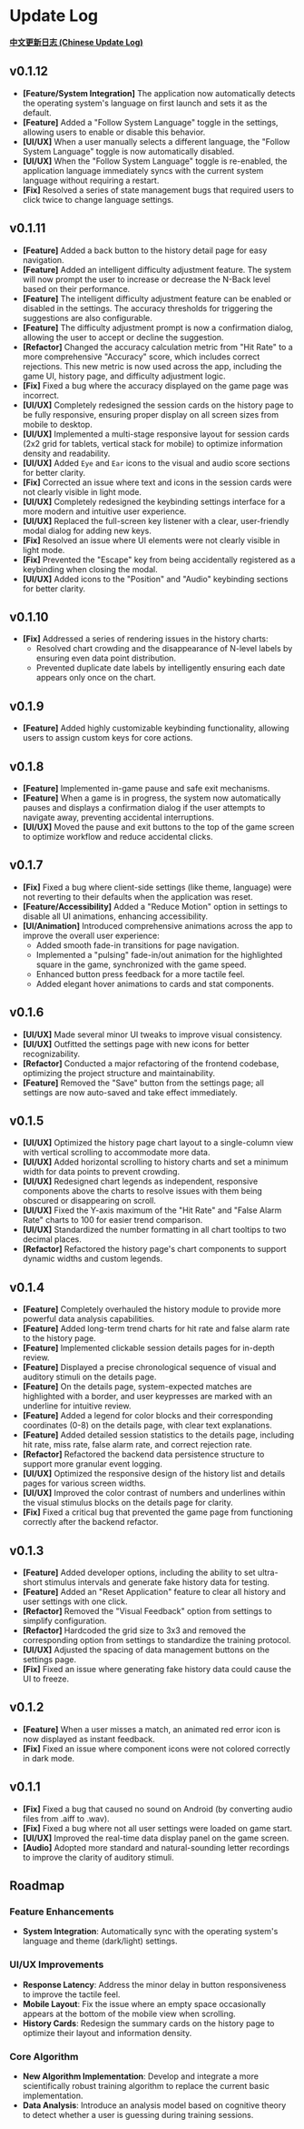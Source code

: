 # Update Log

[**中文更新日志 (Chinese Update Log)**](update_log_cn.md)
## v0.1.12
- **[Feature/System Integration]** The application now automatically detects the operating system's language on first launch and sets it as the default.
- **[Feature]** Added a "Follow System Language" toggle in the settings, allowing users to enable or disable this behavior.
- **[UI/UX]** When a user manually selects a different language, the "Follow System Language" toggle is now automatically disabled.
- **[UI/UX]** When the "Follow System Language" toggle is re-enabled, the application language immediately syncs with the current system language without requiring a restart.
- **[Fix]** Resolved a series of state management bugs that required users to click twice to change language settings.

## v0.1.11
- **[Feature]** Added a back button to the history detail page for easy navigation.
- **[Feature]** Added an intelligent difficulty adjustment feature. The system will now prompt the user to increase or decrease the N-Back level based on their performance.
- **[Feature]** The intelligent difficulty adjustment feature can be enabled or disabled in the settings. The accuracy thresholds for triggering the suggestions are also configurable.
- **[Feature]** The difficulty adjustment prompt is now a confirmation dialog, allowing the user to accept or decline the suggestion.
- **[Refactor]** Changed the accuracy calculation metric from "Hit Rate" to a more comprehensive "Accuracy" score, which includes correct rejections. This new metric is now used across the app, including the game UI, history page, and difficulty adjustment logic.
- **[Fix]** Fixed a bug where the accuracy displayed on the game page was incorrect.
- **[UI/UX]** Completely redesigned the session cards on the history page to be fully responsive, ensuring proper display on all screen sizes from mobile to desktop.
- **[UI/UX]** Implemented a multi-stage responsive layout for session cards (2x2 grid for tablets, vertical stack for mobile) to optimize information density and readability.
- **[UI/UX]** Added `Eye` and `Ear` icons to the visual and audio score sections for better clarity.
- **[Fix]** Corrected an issue where text and icons in the session cards were not clearly visible in light mode.
- **[UI/UX]** Completely redesigned the keybinding settings interface for a more modern and intuitive user experience.
- **[UI/UX]** Replaced the full-screen key listener with a clear, user-friendly modal dialog for adding new keys.
- **[Fix]** Resolved an issue where UI elements were not clearly visible in light mode.
- **[Fix]** Prevented the "Escape" key from being accidentally registered as a keybinding when closing the modal.
- **[UI/UX]** Added icons to the "Position" and "Audio" keybinding sections for better clarity.

## v0.1.10
- **[Fix]** Addressed a series of rendering issues in the history charts:
  - Resolved chart crowding and the disappearance of N-level labels by ensuring even data point distribution.
  - Prevented duplicate date labels by intelligently ensuring each date appears only once on the chart.

## v0.1.9
- **[Feature]** Added highly customizable keybinding functionality, allowing users to assign custom keys for core actions.

## v0.1.8
- **[Feature]** Implemented in-game pause and safe exit mechanisms.
- **[Feature]** When a game is in progress, the system now automatically pauses and displays a confirmation dialog if the user attempts to navigate away, preventing accidental interruptions.
- **[UI/UX]** Moved the pause and exit buttons to the top of the game screen to optimize workflow and reduce accidental clicks.

## v0.1.7
- **[Fix]** Fixed a bug where client-side settings (like theme, language) were not reverting to their defaults when the application was reset.
- **[Feature/Accessibility]** Added a "Reduce Motion" option in settings to disable all UI animations, enhancing accessibility.
- **[UI/Animation]** Introduced comprehensive animations across the app to improve the overall user experience:
  - Added smooth fade-in transitions for page navigation.
  - Implemented a "pulsing" fade-in/out animation for the highlighted square in the game, synchronized with the game speed.
  - Enhanced button press feedback for a more tactile feel.
  - Added elegant hover animations to cards and stat components.

## v0.1.6
- **[UI/UX]** Made several minor UI tweaks to improve visual consistency.
- **[UI/UX]** Outfitted the settings page with new icons for better recognizability.
- **[Refactor]** Conducted a major refactoring of the frontend codebase, optimizing the project structure and maintainability.
- **[Feature]** Removed the "Save" button from the settings page; all settings are now auto-saved and take effect immediately.

## v0.1.5
- **[UI/UX]** Optimized the history page chart layout to a single-column view with vertical scrolling to accommodate more data.
- **[UI/UX]** Added horizontal scrolling to history charts and set a minimum width for data points to prevent crowding.
- **[UI/UX]** Redesigned chart legends as independent, responsive components above the charts to resolve issues with them being obscured or disappearing on scroll.
- **[UI/UX]** Fixed the Y-axis maximum of the "Hit Rate" and "False Alarm Rate" charts to 100 for easier trend comparison.
- **[UI/UX]** Standardized the number formatting in all chart tooltips to two decimal places.
- **[Refactor]** Refactored the history page's chart components to support dynamic widths and custom legends.

## v0.1.4
- **[Feature]** Completely overhauled the history module to provide more powerful data analysis capabilities.
- **[Feature]** Added long-term trend charts for hit rate and false alarm rate to the history page.
- **[Feature]** Implemented clickable session details pages for in-depth review.
- **[Feature]** Displayed a precise chronological sequence of visual and auditory stimuli on the details page.
- **[Feature]** On the details page, system-expected matches are highlighted with a border, and user keypresses are marked with an underline for intuitive review.
- **[Feature]** Added a legend for color blocks and their corresponding coordinates (0-8) on the details page, with clear text explanations.
- **[Feature]** Added detailed session statistics to the details page, including hit rate, miss rate, false alarm rate, and correct rejection rate.
- **[Refactor]** Refactored the backend data persistence structure to support more granular event logging.
- **[UI/UX]** Optimized the responsive design of the history list and details pages for various screen widths.
- **[UI/UX]** Improved the color contrast of numbers and underlines within the visual stimulus blocks on the details page for clarity.
- **[Fix]** Fixed a critical bug that prevented the game page from functioning correctly after the backend refactor.

## v0.1.3
- **[Feature]** Added developer options, including the ability to set ultra-short stimulus intervals and generate fake history data for testing.
- **[Feature]** Added an "Reset Application" feature to clear all history and user settings with one click.
- **[Refactor]** Removed the "Visual Feedback" option from settings to simplify configuration.
- **[Refactor]** Hardcoded the grid size to 3x3 and removed the corresponding option from settings to standardize the training protocol.
- **[UI/UX]** Adjusted the spacing of data management buttons on the settings page.
- **[Fix]** Fixed an issue where generating fake history data could cause the UI to freeze.

## v0.1.2
- **[Feature]** When a user misses a match, an animated red error icon is now displayed as instant feedback.
- **[Fix]** Fixed an issue where component icons were not colored correctly in dark mode.

## v0.1.1
- **[Fix]** Fixed a bug that caused no sound on Android (by converting audio files from .aiff to .wav).
- **[Fix]** Fixed a bug where not all user settings were loaded on game start.
- **[UI/UX]** Improved the real-time data display panel on the game screen.
- **[Audio]** Adopted more standard and natural-sounding letter recordings to improve the clarity of auditory stimuli.

## Roadmap

### Feature Enhancements
- **System Integration**: Automatically sync with the operating system's language and theme (dark/light) settings.

### UI/UX Improvements
- **Response Latency**: Address the minor delay in button responsiveness to improve the tactile feel.
- **Mobile Layout**: Fix the issue where an empty space occasionally appears at the bottom of the mobile view when scrolling.
- **History Cards**: Redesign the summary cards on the history page to optimize their layout and information density.

### Core Algorithm
- **New Algorithm Implementation**: Develop and integrate a more scientifically robust training algorithm to replace the current basic implementation.
- **Data Analysis**: Introduce an analysis model based on cognitive theory to detect whether a user is guessing during training sessions.
